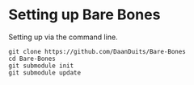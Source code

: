 # Setting up Bare Bones

Setting up via the command line.

```
git clone https://github.com/DaanDuits/Bare-Bones
cd Bare-Bones
git submodule init
git submodule update
```
